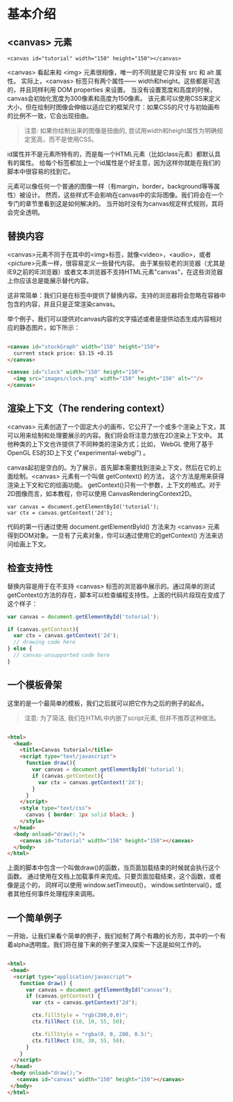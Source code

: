 # 基本介绍

## \<canvas\> 元素

    <canvas id="tutorial" width="150" height="150"></canvas>
    
\<canvas\> 看起来和 \<img\> 元素很相像，唯一的不同就是它并没有 src 和 alt 属性。
实际上，\<canvas\> 标签只有两个属性—— width和height。这些都是可选的，并且同样利用 DOM properties 来设置。
当没有设置宽度和高度的时候，canvas会初始化宽度为300像素和高度为150像素。
该元素可以使用CSS来定义大小，但在绘制时图像会伸缩以适应它的框架尺寸：如果CSS的尺寸与初始画布的比例不一致，它会出现扭曲。

> 注意: 如果你绘制出来的图像是扭曲的, 尝试用width和height属性为<canvas>明确规定宽高，而不是使用CSS。

id属性并不是<canvas>元素所特有的，而是每一个HTML元素（比如class元素）都默认具有的属性。
给每个标签都加上一个id属性是个好主意，因为这样你就能在我们的脚本中很容易的找到它。

<canvas>元素可以像任何一个普通的图像一样（有margin，border，background等等属性）被设计。
然而，这些样式不会影响在canvas中的实际图像。我们将会在一个专门的章节里看到这是如何解决的。
当开始时没有为canvas规定样式规则，其将会完全透明。

## 替换内容

\<canvas\>元素不同于在其中的\<img\>标签，就像\<video\>，\<audio\>，或者 \<picture\>元素一样，很容易定义一些替代内容。
由于某些较老的浏览器（尤其是IE9之前的IE浏览器）或者文本浏览器不支持HTML元素"canvas"，在这些浏览器上你应该总是能展示替代内容。

这非常简单：我们只是在<canvas>标签中提供了替换内容。支持<canvas>的浏览器将会忽略在容器中包含的内容，并且只是正常渲染canvas。

举个例子，我们可以提供对canvas内容的文字描述或者是提供动态生成内容相对应的静态图片，如下所示：

```html

<canvas id="stockGraph" width="150" height="150">
  current stock price: $3.15 +0.15
</canvas>

<canvas id="clock" width="150" height="150">
  <img src="images/clock.png" width="150" height="150" alt=""/>
</canvas>

```

## 渲染上下文（The rendering context）

\<canvas\> 元素创造了一个固定大小的画布，它公开了一个或多个渲染上下文，其可以用来绘制和处理要展示的内容。我们将会将注意力放在2D渲染上下文中。
其他种类的上下文也许提供了不同种类的渲染方式；比如， WebGL 使用了基于OpenGL ES的3D上下文 ("experimental-webgl") 。

canvas起初是空白的。为了展示，首先脚本需要找到渲染上下文，然后在它的上面绘制。\<canvas\> 元素有一个叫做 getContext() 的方法，
这个方法是用来获得渲染上下文和它的绘画功能。
getContext()只有一个参数，上下文的格式。对于2D图像而言，如本教程，你可以使用 CanvasRenderingContext2D。

    var canvas = document.getElementById('tutorial');
    var ctx = canvas.getContext('2d');

代码的第一行通过使用 document.getElementById() 方法来为 \<canvas\> 元素得到DOM对象。一旦有了元素对象，你可以通过使用它的getContext() 方法来访问绘画上下文。

## 检查支持性

替换内容是用于在不支持 \<canvas\> 标签的浏览器中展示的。通过简单的测试getContext()方法的存在，脚本可以检查编程支持性。上面的代码片段现在变成了这个样子：

```javascript
var canvas = document.getElementById('tutorial');

if (canvas.getContext){
  var ctx = canvas.getContext('2d');
  // drawing code here
} else {
  // canvas-unsupported code here
}
```

## 一个模板骨架

这里的是一个最简单的模板，我们之后就可以把它作为之后的例子的起点。

> 注意: 为了简洁, 我们在HTML中内嵌了script元素, 但并不推荐这种做法。

```html

<html>
  <head>
    <title>Canvas tutorial</title>
    <script type="text/javascript">
      function draw(){
        var canvas = document.getElementById('tutorial');
        if (canvas.getContext){
          var ctx = canvas.getContext('2d');
        }
      }
    </script>
    <style type="text/css">
      canvas { border: 1px solid black; }
    </style>
  </head>
  <body onload="draw();">
    <canvas id="tutorial" width="150" height="150"></canvas>
  </body>
</html>

```

上面的脚本中包含一个叫做draw()的函数，当页面加载结束的时候就会执行这个函数。
通过使用在文档上加载事件来完成。只要页面加载结束，这个函数，或者像是这个的，
同样可以使用 window.setTimeout()， window.setInterval()，或者其他任何事件处理程序来调用。


## 一个简单例子

一开始，让我们来看个简单的例子，我们绘制了两个有趣的长方形，其中的一个有着alpha透明度。我们将在接下来的例子里深入探索一下这是如何工作的。

```html

<html>
 <head>
  <script type="application/javascript">
    function draw() {
      var canvas = document.getElementById("canvas");
      if (canvas.getContext) {
        var ctx = canvas.getContext("2d");

        ctx.fillStyle = "rgb(200,0,0)";
        ctx.fillRect (10, 10, 55, 50);

        ctx.fillStyle = "rgba(0, 0, 200, 0.5)";
        ctx.fillRect (30, 30, 55, 50);
      }
    }
  </script>
 </head>
 <body onload="draw();">
   <canvas id="canvas" width="150" height="150"></canvas>
 </body>
</html>


```

